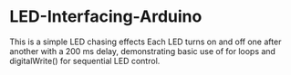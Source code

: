 # LED-Interfacing-Arduino
This is a simple LED chasing effects Each LED turns on and off one after another with a 200 ms delay, demonstrating basic use of for loops and digitalWrite() for sequential LED control.
